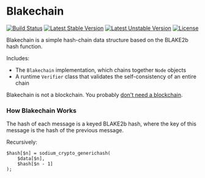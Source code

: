 # Blakechain

[![Build Status](https://travis-ci.org/paragonie/blakechain.svg?branch=master)](https://travis-ci.org/paragonie/blakechain)
[![Latest Stable Version](https://poser.pugx.org/paragonie/blakechain/v/stable)](https://packagist.org/packages/paragonie/blakechain)
[![Latest Unstable Version](https://poser.pugx.org/paragonie/blakechain/v/unstable)](https://packagist.org/packages/paragonie/blakechain)
[![License](https://poser.pugx.org/paragonie/blakechain/license)](https://packagist.org/packages/paragonie/blakechain)

Blakechain is a simple hash-chain data structure based on the BLAKE2b hash function.

Includes:

* The `Blakechain` implementation, which chains together `Node` objects
* A runtime `Verifier` class that validates the self-consistency of an entire chain

Blakechain is not a blockchain. You probably [don't need a blockchain](https://tonyarcieri.com/on-the-dangers-of-a-blockchain-monoculture).

### How Blakechain Works

The hash of each message is a keyed BLAKE2b hash, where the key of this message
is the hash of the previous message.

Recursively:

    $hash[$n] = sodium_crypto_generichash(
        $data[$n],
        $hash[$n - 1]
    );
